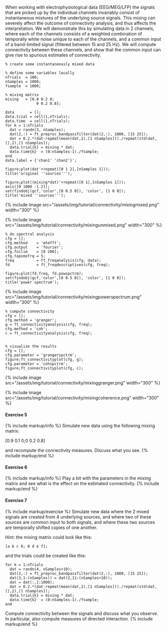 When working with electrophysiological data (EEG/MEG/LFP) the signals that are picked up by the individual channels invariably consist of instantaneous mixtures of the underlying source signals. This mixing can severely affect the outcome of connectivity analysis, and thus affects the interpretation. We will demonstrate this by simulating data in 2 channels, where each of the channels consists of a weighted combination of temporally white noise unique to each of the channels, and a common input of a band-limited signal (filtered between 15 and 25 Hz). We will compute connectivity between these channels, and show that the common input can give rise to spurious estimates of connectivity.  

    % create some instantaneously mixed data

    % define some variables locally
    nTrials  = 100;
    nSamples = 1000;
    fsample  = 1000;

    % mixing matrix
    mixing   = [0.8 0.2 0;
                  0 0.2 0.8];

    data       = [];
    data.trial = cell(1,nTrials);
    data.time  = cell(1,nTrials);
    for k = 1:nTrials
      dat = randn(3, nSamples);
      dat(2,:) = ft_preproc_bandpassfilter(dat(2,:), 1000, [15 25]);
      dat = 0.2.*(dat-repmat(mean(dat,2),[1 nSamples]))./repmat(std(dat,[],2),[1 nSamples]);
      data.trial{k} = mixing * dat;
      data.time{k}  = (0:nSamples-1)./fsample;
    end
    data.label = {'chan1' 'chan2'}';

    figure;plot(dat'+repmat([0 1 2],[nSamples 1]));
    title('original ''sources''');

    figure;plot((mixing*dat)'+repmat([0 1],[nSamples 1]));
    axis([0 1000 -1 2]);
    set(findobj(gcf,'color',[0 0.5 0]), 'color', [1 0 0]);
    title('mixed ''sources''');

{% include image src="/assets/img/tutorial/connectivity/mixingmixed.png" width="300" %}

{% include image src="/assets/img/tutorial/connectivity/mixingunmixed.png" width="300" %}

    % do spectral analysis
    cfg = [];
    cfg.method    = 'mtmfft';
    cfg.output    = 'fourier';
    cfg.foilim    = [0 200];
    cfg.tapsmofrq = 5;
    freq          = ft_freqanalysis(cfg, data);
    fd            = ft_freqdescriptives(cfg, freq);

    figure;plot(fd.freq, fd.powspctrm);
    set(findobj(gcf,'color',[0 0.5 0]), 'color', [1 0 0]);
    title('power spectrum');

{% include image src="/assets/img/tutorial/connectivity/mixingpowerspectrum.png" width="300" %}

    % compute connectivity
    cfg = [];
    cfg.method = 'granger';
    g = ft_connectivityanalysis(cfg, freq);
    cfg.method = 'coh';
    c = ft_connectivityanalysis(cfg, freq);


    % visualize the results
    cfg = [];
    cfg.parameter = 'grangerspctrm';
    figure;ft_connectivityplot(cfg, g);
    cfg.parameter = 'cohspctrm';
    figure;ft_connectivityplot(cfg, c);

{% include image src="/assets/img/tutorial/connectivity/mixinggranger.png" width="300" %}

{% include image src="/assets/img/tutorial/connectivity/mixingcoherence.png" width="300" %}

#### Exercise 5

{% include markup/info %}
Simulate new data using the following mixing matrix:

  [0.9 0.1 0;0 0.2 0.8]

and recompute the connectivity measures. Discuss what you see.
{% include markup/end %}

#### Exercise 6

{% include markup/info %}
Play a bit with the parameters in the mixing matrix and see what is the effect on the estimated connectivity.
{% include markup/end %}

#### Exercise 7

{% include markup/exercise %}
Simulate new data where the 2 mixed signals are created from 4 underlying sources, and where two of these sources are common input to both signals, and where these two sources are temporally shifted copies of one another.

Hint: the mixing matrix could look like this:

    [a b c 0; 0 d e f];

and the trials could be created like this:

    for k = 1:nTrials
      dat = randn(4, nSamples+10);
      dat(2,:) = ft_preproc_bandpassfilter(dat(2,:), 1000, [15 25]);
      dat(3,1:(nSamples)) = dat(2,11:(nSamples+10));
      dat = dat(:,1:1000);
      dat = 0.2.*(dat-repmat(mean(dat,2),[1 nSamples]))./repmat(std(dat,[],2),[1 nSamples]);
      data.trial{k} = mixing * dat;
      data.time{k}  = (0:nSamples-1)./fsample;
    end

Compute connectivity between the signals and discuss what you observe. In particular, also compute measures of directed interaction.
{% include markup/end %}
